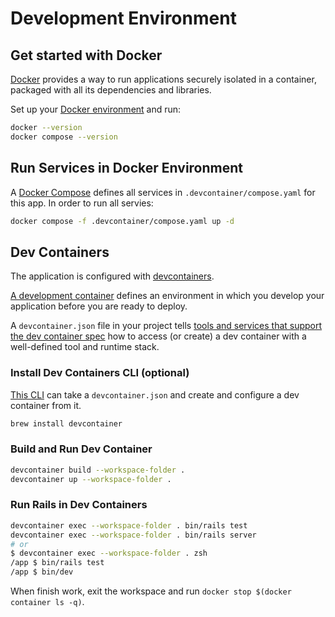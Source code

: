 # Development Environment

## Get started with Docker

[Docker](https://docs.docker.com/) provides a way to run applications securely isolated in a container,
packaged with all its dependencies and libraries.

Set up your [Docker environment](https://docs.docker.com/get-started/) and run:

```bash
docker --version
docker compose --version
```

## Run Services in Docker Environment

A [Docker Compose](https://docs.docker.com/compose/compose-file/) defines all services in `.devcontainer/compose.yaml` for this app.
In order to run all servies:

```bash
docker compose -f .devcontainer/compose.yaml up -d
```

## Dev Containers

The application is configured with [devcontainers](https://code.visualstudio.com/docs/devcontainers/containers).

[A development container](https://containers.dev/overview) defines an environment
in which you develop your application before you are ready to deploy.

A `devcontainer.json` file in your project tells
[tools and services that support the dev container spec](https://containers.dev/supporting)
how to access (or create) a dev container with a well-defined tool and runtime stack.

### Install Dev Containers CLI (optional)

[This CLI](https://containers.dev/implementors/reference/) can take a `devcontainer.json` and create and configure
a dev container from it.

```bash
brew install devcontainer
```

### Build and Run Dev Container

```bash
devcontainer build --workspace-folder .
devcontainer up --workspace-folder .
```

### Run Rails in Dev Containers

```bash
devcontainer exec --workspace-folder . bin/rails test
devcontainer exec --workspace-folder . bin/rails server
# or
$ devcontainer exec --workspace-folder . zsh
/app $ bin/rails test
/app $ bin/dev
```

When finish work, exit the workspace and run `docker stop $(docker container ls -q)`.
